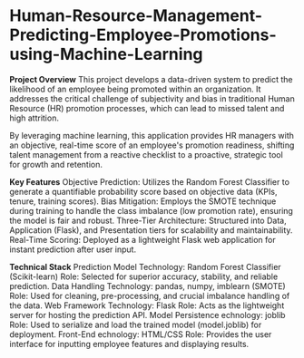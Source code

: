 # Human-Resource-Management-Predicting-Employee-Promotions-using-Machine-Learning
**Project Overview**
This project develops a data-driven system to predict the likelihood of an employee being promoted within an organization. It addresses the critical challenge of subjectivity and bias in traditional Human Resource (HR) promotion processes, which can lead to missed talent and high attrition.

By leveraging machine learning, this application provides HR managers with an objective, real-time score of an employee's promotion readiness, shifting talent management from a reactive checklist to a proactive, strategic tool for growth and retention.

**Key Features**
Objective Prediction: Utilizes the Random Forest Classifier to generate a quantifiable probability score based on objective data (KPIs, tenure, training scores).
Bias Mitigation: Employs the SMOTE technique during training to handle the class imbalance (low promotion rate), ensuring the model is fair and robust.
Three-Tier Architecture: Structured into Data, Application (Flask), and Presentation tiers for scalability and maintainability.
Real-Time Scoring: Deployed as a lightweight Flask web application for instant prediction after user input.

**Technical Stack**
Prediction Model
  Technology: Random Forest Classifier (Scikit-learn)
  Role: Selected for superior accuracy, stability, and reliable prediction.
Data Handling
  Technology: pandas, numpy, imblearn (SMOTE)
  Role: Used for cleaning, pre-processing, and crucial imbalance handling of the data.
Web Framework
  Technology: Flask
  Role: Acts as the lightweight server for hosting the prediction API.
Model Persistence
  echnology: joblib
  Role: Used to serialize and load the trained model (model.joblib) for deployment.
Front-End
  echnology: HTML/CSS
  Role: Provides the user interface for inputting employee features and displaying results.


